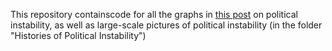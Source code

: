 This repository containscode for all the graphs in [this post](http://abandonedfootnotes.blogspot.com) on political instability, as well as large-scale pictures of political instability (in the folder "Histories of Political Instability")